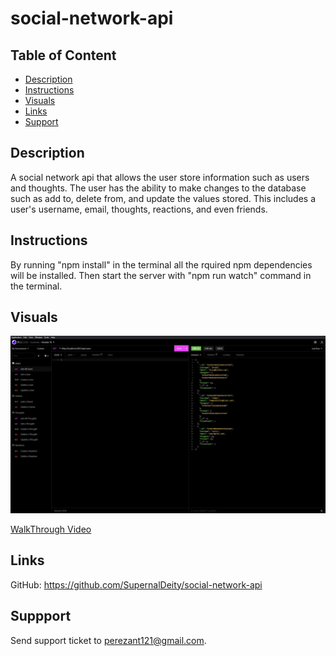 # social-network-api

## Table of Content
* [Description](#description)
* [Instructions](#instructions)
* [Visuals](#visuals)
* [Links](#links)
* [Support](#support)


## Description
 A social network api that allows the user store information such as users and thoughts. The user has the ability to make changes to the database such as add to, delete from, and update the values stored. This includes a user's username, email, thoughts, reactions, and even friends.    

## Instructions
By running "npm install" in the terminal all the rquired npm dependencies will be installed. Then start the server with "npm run watch" command in the terminal.

## Visuals
![example of program](./assets/social%20network%20capture.JPG)

[WalkThrough Video](https://drive.google.com/file/d/1jwPJoH5KDDWfuToqzr313H5qXIB21r_N/view?usp=sharing)

## Links
GitHub: https://github.com/SupernalDeity/social-network-api

## Suppport
Send support ticket to perezant121@gmail.com.
